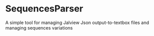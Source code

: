 # SequencesParser
A simple tool for managing Jalview Json output-to-textbox files and managing sequences variations
